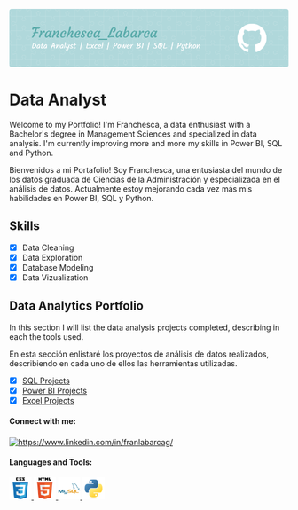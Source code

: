 ![image](https://github.com/Fraan-Lab/Fraan-Lab/blob/main/Profile/github-header-Fraan-Lab.png)

# Data Analyst

<!--

**Fraan-Lab/Fraan-Lab** is a ✨ _special_ ✨ repository because its `README.md` (this file) appears on your GitHub profile. -->

<p> Welcome to my Portfolio! I'm Franchesca, a data enthusiast with a Bachelor's degree in Management Sciences and specialized in data analysis. I'm currently improving more and more my skills in Power BI, SQL and Python. </p>

<p> Bienvenidos a mi Portafolio! Soy Franchesca, una entusiasta del mundo de los datos graduada de Ciencias de la Administración y especializada en el análisis de datos. Actualmente estoy mejorando cada vez más mis habilidades en Power BI, SQL y Python. </p>

## Skills
  - [x] Data Cleaning
  - [x] Data Exploration
  - [x] Database Modeling 
  - [x] Data Vizualization

## Data Analytics Portfolio

<p> In this section I will list the data analysis projects completed, describing in each the tools used. </p>

<p> En esta sección enlistaré los proyectos de análisis de datos realizados, describiendo en cada uno de ellos las herramientas utilizadas. </p>

  - [x] [SQL Projects](https://github.com/Fraan-Lab/SQL-Projects)
  - [x] [Power BI Projects](https://github.com/Fraan-Lab/Power-BI-Projects)
  - [x] [Excel Projects](https://github.com/Fraan-Lab/Excel-Projects)

<h4 align="left">Connect with me:</h4>
<p align="left">
<a href="https://linkedin.com/in/https://www.linkedin.com/in/franlabarcag/" target="blank"><img align="center" src="https://raw.githubusercontent.com/rahuldkjain/github-profile-readme-generator/master/src/images/icons/Social/linked-in-alt.svg" alt="https://www.linkedin.com/in/franlabarcag/" height="30" width="40" /></a>
</p>

<h4 align="left">Languages and Tools:</h4>
<p align="left"> <a href="https://www.w3schools.com/css/" target="_blank" rel="noreferrer"> <img src="https://raw.githubusercontent.com/devicons/devicon/master/icons/css3/css3-original-wordmark.svg" alt="css3" width="40" height="40"/> </a> <a href="https://www.w3.org/html/" target="_blank" rel="noreferrer"> <img src="https://raw.githubusercontent.com/devicons/devicon/master/icons/html5/html5-original-wordmark.svg" alt="html5" width="40" height="40"/> </a> <a href="https://www.mysql.com/" target="_blank" rel="noreferrer"> <img src="https://raw.githubusercontent.com/devicons/devicon/master/icons/mysql/mysql-original-wordmark.svg" alt="mysql" width="40" height="40"/> </a> <a href="https://www.python.org" target="_blank" rel="noreferrer"> <img src="https://raw.githubusercontent.com/devicons/devicon/master/icons/python/python-original.svg" alt="python" width="40" height="40"/> </a> </p>
